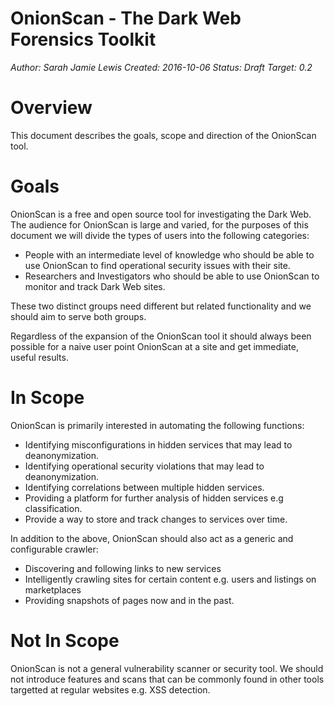 # OnionScan - The Dark Web Forensics Toolkit

*Author: Sarah Jamie Lewis*
*Created: 2016-10-06*
*Status: Draft*
*Target: 0.2*

# Overview

   This document describes the goals, scope and direction of the OnionScan tool.
   
   
# Goals

   OnionScan is a free and open source tool for investigating the Dark Web. The
   audience for OnionScan is large and varied, for the purposes of this document
   we will divide the types of users into the following categories:

   * People with an intermediate level of knowledge who should be able to use OnionScan
     to find operational security issues with their site.
   * Researchers and Investigators who should be able to use OnionScan to 
     monitor and track Dark Web sites.

   These two distinct groups need different but related functionality and we should
   aim to serve both groups.
   
   Regardless of the expansion of the OnionScan tool it should always been possible
   for a naive user point OnionScan at a site and get immediate, useful results.
   
# In Scope

   OnionScan is primarily interested in automating the following functions:

   * Identifying misconfigurations in hidden services that may lead to deanonymization.
   * Identifying operational security violations that may lead to deanonymization.
   * Identifying correlations between multiple hidden services.
   * Providing a platform for further analysis of hidden services e.g classification.
   * Provide a way to store and track changes to services over time.
   
   In addition to the above, OnionScan should also act as a generic and 
   configurable crawler:
   
   * Discovering and following links to new services
   * Intelligently crawling sites for certain content e.g. users and listings 
     on marketplaces
   * Providing snapshots of pages now and in the past.
 
# Not In Scope

   OnionScan is not a general vulnerability scanner or security tool. We should
   not introduce features and scans that can be commonly found in other tools
   targetted at regular websites e.g. XSS detection.

